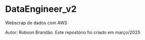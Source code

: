 # DataEngineer_v2

Webscrap de dados com AWS

Autor: Robson Brandão.
Este repostório foi criado em março/2025
